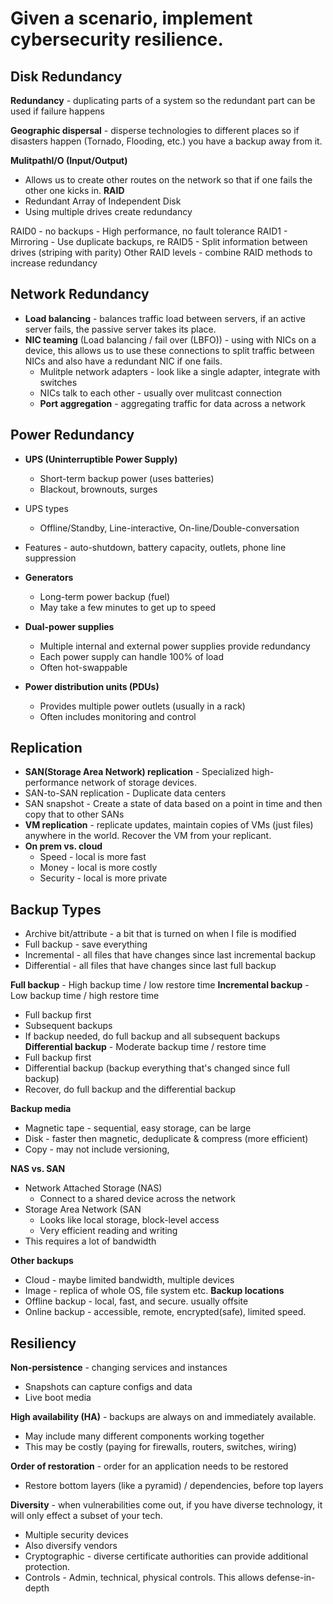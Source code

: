# Given a scenario, implement cybersecurity resilience.

## Disk Redundancy
**Redundancy** - duplicating parts of a system so the redundant part can be used if failure happens

**Geographic dispersal** - disperse technologies to different places so if disasters happen (Tornado, Flooding, etc.) you have a backup away from it.

**MulitpathI/O (Input/Output)**
- Allows us to create other routes on the network so that if one fails the other one kicks in.
**RAID** 
- Redundant Array of Independent Disk
- Using multiple drives create redundancy

RAID0 - no backups - High performance, no fault tolerance
RAID1 - Mirroring - Use duplicate backups, re
RAID5 - Split information between drives (striping with parity)
Other RAID levels - combine RAID methods to increase redundancy


## Network Redundancy
- **Load balancing** - balances traffic load between servers, if an active server fails, the passive server takes its place.
- **NIC teaming** (Load balancing / fail over (LBFO)) - using with NICs on a device, this allows us to use these connections to split traffic between NICs and also have a redundant NIC if one fails.
	- Mulitple network adapters - look like a single adapter, integrate with switches
	- NICs talk to each other - usually over mulitcast connection
	- **Port aggregation** - aggregating traffic for data across a network


## Power Redundancy
- **UPS (Uninterruptible Power Supply)** 
	- Short-term backup power (uses batteries)
	- Blackout, brownouts, surges
- UPS types
	- Offline/Standby, Line-interactive, On-line/Double-conversation
- Features - auto-shutdown, battery capacity, outlets, phone line suppression

- **Generators** 
	- Long-term power backup (fuel)
	- May take a few minutes to get up to speed

- **Dual-power supplies**
	- Multiple internal and external power supplies provide redundancy
	- Each power supply can handle 100% of load
	- Often hot-swappable

- **Power distribution units (PDUs)**
	- Provides multiple power outlets (usually in a rack)
	- Often includes monitoring and control


## Replication
- **SAN(Storage Area Network) replication** - Specialized high-performance network of storage devices.
- SAN-to-SAN replication - Duplicate data centers 
- SAN snapshot - Create a state of data based on a point in time and then copy that to other SANs
- **VM replication** - replicate updates, maintain copies of VMs (just files) anywhere in the world. Recover the VM from your replicant.
- **On prem vs. cloud**
	- Speed - local is more fast
	- Money - local is more costly
	- Security - local is more private


## Backup Types
- Archive bit/attribute - a bit that is turned on when I file is modified
- Full backup - save everything
- Incremental - all files that have changes since last incremental backup
- Differential - all files that have changes since last full backup

**Full backup** - High backup time / low restore time
**Incremental backup** - Low backup time / high restore time
- Full backup first 
- Subsequent backups 
- If backup needed, do full backup and all subsequent backups
**Differential backup** - Moderate backup time / restore time
- Full backup first
- Differential backup (backup everything that's changed since full backup)
- Recover, do full backup and the differential backup

**Backup media**
- Magnetic tape - sequential, easy storage, can be large
- Disk - faster then magnetic, deduplicate & compress (more efficient)
- Copy - may not include versioning, 

**NAS vs. SAN**
- Network Attached Storage (NAS)
	- Connect to a shared device across the network
- Storage Area Network (SAN
	- Looks like local storage, block-level access
	- Very efficient reading and writing
- This requires a lot of bandwidth

**Other backups**
- Cloud - maybe limited bandwidth, multiple devices
- Image - replica of whole OS, file system etc.
**Backup locations**
- Offline backup - local, fast, and secure. usually offsite
- Online backup - accessible, remote, encrypted(safe), limited speed.


## Resiliency
**Non-persistence** - changing services and instances
- Snapshots can capture configs and data
- Live boot media

**High availability (HA)** - backups are always on and immediately available.
- May include many different components working together
- This may be costly (paying for firewalls, routers, switches, wiring)

**Order of restoration** - order for an application needs to be restored
- Restore bottom layers (like a pyramid) / dependencies, before top layers

 **Diversity** - when vulnerabilities come out, if you have diverse technology, it will only effect a subset of your tech.
 - Multiple security devices
 - Also diversify vendors
 - Cryptographic - diverse certificate authorities can provide additional protection. 
 - Controls - Admin, technical, physical controls. This allows defense-in-depth


